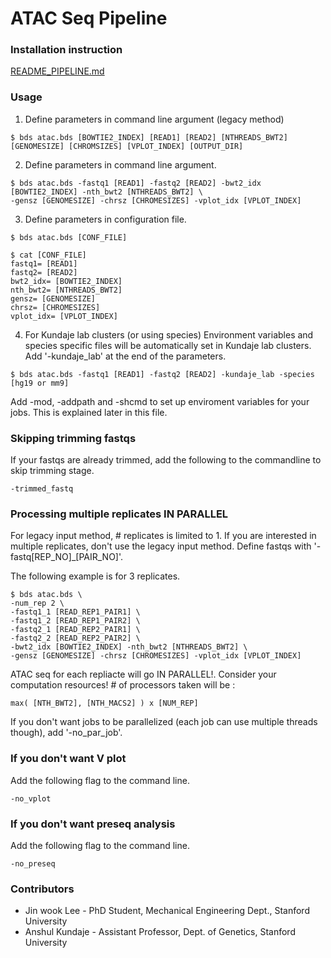 ATAC Seq Pipeline
===================================================


### Installation instruction

<a href="https://github.com/kundajelab/ENCODE_chipseq_pipeline/blob/master/README_PIPELINE.md">README_PIPELINE.md</a>

### Usage

1) Define parameters in command line argument (legacy method)
```
$ bds atac.bds [BOWTIE2_INDEX] [READ1] [READ2] [NTHREADS_BWT2] [GENOMESIZE] [CHROMSIZES] [VPLOT_INDEX] [OUTPUT_DIR]
```

2) Define parameters in command line argument.
```
$ bds atac.bds -fastq1 [READ1] -fastq2 [READ2] -bwt2_idx [BOWTIE2_INDEX] -nth_bwt2 [NTHREADS_BWT2] \
-gensz [GENOMESIZE] -chrsz [CHROMESIZES] -vplot_idx [VPLOT_INDEX]
```

3) Define parameters in configuration file.
```
$ bds atac.bds [CONF_FILE]

$ cat [CONF_FILE]
fastq1= [READ1]
fastq2= [READ2]
bwt2_idx= [BOWTIE2_INDEX]
nth_bwt2= [NTHREADS_BWT2]
gensz= [GENOMESIZE]
chrsz= [CHROMESIZES]
vplot_idx= [VPLOT_INDEX]
```

4) For Kundaje lab clusters (or using species)
Environment variables and species specific files will be automatically set in Kundaje lab clusters. Add '-kundaje_lab' at the end of the parameters.
```
$ bds atac.bds -fastq1 [READ1] -fastq2 [READ2] -kundaje_lab -species [hg19 or mm9]
```

Add -mod, -addpath and -shcmd to set up enviroment variables for your jobs. This is explained later in this file.


### Skipping trimming fastqs

If your fastqs are already trimmed, add the following to the commandline to skip trimming stage.
```
-trimmed_fastq
```


### Processing multiple replicates IN PARALLEL

For legacy input method, # replicates is limited to 1. If you are interested in multiple replicates, don't use the legacy input method. Define fastqs with '-fastq[REP_NO]_[PAIR_NO]'.

The following example is for 3 replicates.

```
$ bds atac.bds \
-num_rep 2 \
-fastq1_1 [READ_REP1_PAIR1] \
-fastq1_2 [READ_REP1_PAIR2] \
-fastq2_1 [READ_REP2_PAIR1] \
-fastq2_2 [READ_REP2_PAIR2] \
-bwt2_idx [BOWTIE2_INDEX] -nth_bwt2 [NTHREADS_BWT2] \
-gensz [GENOMESIZE] -chrsz [CHROMESIZES] -vplot_idx [VPLOT_INDEX]
```

ATAC seq for each repliacte will go IN PARALLEL!. Consider your computation resources! # of processors taken will be :
```
max( [NTH_BWT2], [NTH_MACS2] ) x [NUM_REP]
```

If you don't want jobs to be parallelized (each job can use multiple threads though), add '-no_par_job'.


### If you don't want V plot 

Add the following flag to the command line.
```
-no_vplot
```

### If you don't want preseq analysis

Add the following flag to the command line.
```
-no_preseq
```


### Contributors

* Jin wook Lee - PhD Student, Mechanical Engineering Dept., Stanford University
* Anshul Kundaje - Assistant Professor, Dept. of Genetics, Stanford University
